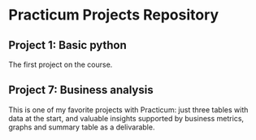 # Practicum Projects Repository
## Project 1: Basic python
The first project on the course.
## Project 7: Business analysis
This is one of my favorite projects with Practicum: just three tables with data at the start, and valuable insights supported by business metrics, graphs and summary table as a delivarable. 
